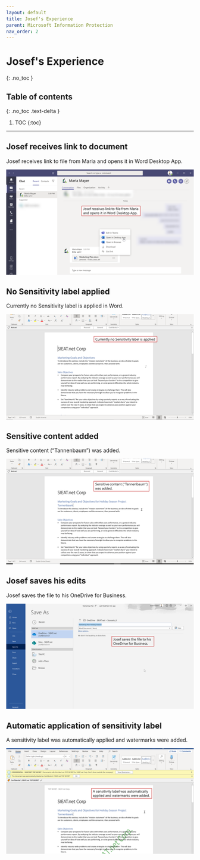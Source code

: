 ```yaml
---
layout: default
title: Josef's Experience
parent: Microsoft Information Protection
nav_order: 2
---
```


# Josef's Experience
{: .no_toc }

## Table of contents
{: .no_toc .text-delta }

1. TOC
{:toc}

---

## Josef receives link to document
Josef receives link to file from Maria and opens it in Word Desktop App.

![](/assets/images/scenario06/Scenario06_05.PNG "Josef receives link to document")

## No Sensitivity label applied
Currently no Sensitivity label is applied in Word.

![](/assets/images/scenario06/Scenario06_06.PNG "No Sensitivity label applied")

## Sensitive content added
Sensitive content (“Tannenbaum”) was added.

![](/assets/images/scenario06/Scenario06_07.PNG "Sensitive content added")

## Josef saves his edits
Josef saves the file to his OneDrive for Business.

![](/assets/images/scenario06/Scenario06_08.PNG "Josef saves his edits")

## Automatic application of sensitivity label
A sensitivity label was automatically applied and watermarks were added.

![](/assets/images/scenario06/Scenario06_09.PNG "Automatic application of sensitivity label")
